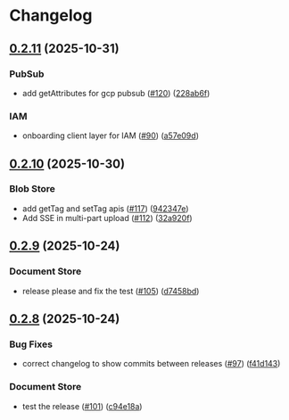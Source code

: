 # Changelog

## [0.2.11](https://github.com/salesforce/multicloudj/compare/multicloudj-v0.2.10...multicloudj-v0.2.11) (2025-10-31)


### PubSub

* add getAttributes for gcp pubsub ([#120](https://github.com/salesforce/multicloudj/issues/120)) ([228ab6f](https://github.com/salesforce/multicloudj/commit/228ab6fda6f7ad7f963ef3c676cac513c4d62520))


### IAM

* onboarding client layer for IAM ([#90](https://github.com/salesforce/multicloudj/issues/90)) ([a57e09d](https://github.com/salesforce/multicloudj/commit/a57e09deb11eae6e0c3abe28a33f912729131d2e))

## [0.2.10](https://github.com/salesforce/multicloudj/compare/multicloudj-v0.2.9...multicloudj-v0.2.10) (2025-10-30)


### Blob Store

* add getTag and setTag apis ([#117](https://github.com/salesforce/multicloudj/issues/117)) ([942347e](https://github.com/salesforce/multicloudj/commit/942347ef2ef428f0a19742078349b22df21cf6a9))
* Add SSE in multi-part upload ([#112](https://github.com/salesforce/multicloudj/issues/112)) ([32a920f](https://github.com/salesforce/multicloudj/commit/32a920fb6625cfdd30be6d4c9035429a0ebc2d0b))

## [0.2.9](https://github.com/salesforce/multicloudj/compare/multicloudj-v0.2.8...multicloudj-v0.2.9) (2025-10-24)


### Document Store

* release please and fix the test ([#105](https://github.com/salesforce/multicloudj/issues/105)) ([d7458bd](https://github.com/salesforce/multicloudj/commit/d7458bd16fc9134a2faa6878d28716f66a3f2ea4))

## [0.2.8](https://github.com/salesforce/multicloudj/compare/multicloudj-v0.2.7...multicloudj-v0.2.8) (2025-10-24)


### Bug Fixes

* correct changelog to show commits between releases ([#97](https://github.com/salesforce/multicloudj/issues/97)) ([f41d143](https://github.com/salesforce/multicloudj/commit/f41d1434b9f407487c4bd500973b72b9f8cf8275))


### Document Store

* test the release ([#101](https://github.com/salesforce/multicloudj/issues/101)) ([c94e18a](https://github.com/salesforce/multicloudj/commit/c94e18a270d80c44f4d53773ec9c6003d99ce2c5))

